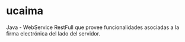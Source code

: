 # ucaima
Java - WebService RestFull que provee funcionalidades asociadas a la firma electrónica del lado del servidor.
